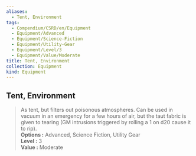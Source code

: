 ```yaml
---
aliases:
  - Tent, Environment
tags:
  - Compendium/CSRD/en/Equipment
  - Equipment/Advanced
  - Equipment/Science-Fiction
  - Equipment/Utility-Gear
  - Equipment/Level/3
  - Equipment/Value/Moderate
title: Tent, Environment
collection: Equipment
kind: Equipment
---
```

## Tent, Environment  
  
>As tent, but filters out poisonous atmospheres. Can be used in vacuum in an emergency for a few hours of air, but the taut fabric is given to tearing (GM intrusions triggered by rolling a 1 on d20 cause it to rip).  
> **Options :** Advanced, Science Fiction, Utility Gear  
> **Level :** 3  
> **Value :** Moderate